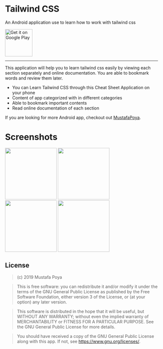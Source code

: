 # Tailwind CSS
An Android application use to learn how to work with tailwind css 

<a href='https://play.google.com/store/apps/details?id=net.golbarg.tailwind'>
<img alt='Get it on Google Play' src='https://play.google.com/intl/en_us/badges/images/generic/en_badge_web_generic.png' height=90px/>
</a>

* * *
This application will help you to learn tailwind css easily by viewing each section separately and online documentation.
You are able to bookmark words and review them later.

- You can Learn Tailwind CSS through this Cheat Sheet Application on your phone
- Content of app categorized with in different categories
- Able to bookmark important contents
- Read online documentation of each section

If you are looking for more Android app, checkout out [MustafaPoya](https://github.com/mustafapoya).

# Screenshots

<p float="left">
  <img src="https://play-lh.googleusercontent.com/G-089DHQOZNFnhf9-xnTS-_airr9ToiHScYHDKVgSdp17Kwjel6syQYxlupgQFYHSg=w2560-h1440-rw" width="170" />
  <img src="https://play-lh.googleusercontent.com/lCD1pPoJ9ytBHeeFP_L76BcaDe1vmT7iC4uYPu_oOrlAWPCYMuUn-rWxK2ztbUh7LQ=w2560-h1440-rw" width="170" /> 
  <img src="https://play-lh.googleusercontent.com/WxHZ6z8WGLNOXbhfMAh-w1fWsOC7IKtYrGQ0H-AxJyS8Lzw3tQ1X1P1IvgOFlmBy4NQ=w2560-h1440-rw" width="170" />
  <img src="https://play-lh.googleusercontent.com/-tkTR3j1rJ2x6yGI5pmiDbhYTAWqeVZ2sWZ8ajxUHJT93BWKMCJHJPptffwBhdQStitH=w2560-h1440-rw" width="170" />
</p>

## License

>(c) 2019 Mustafa Poya

>This is free software: you can redistribute it and/or modify it under the terms of the GNU General Public License as published by the Free Software Foundation, either version 3 of the License, or (at your option) any later version. 

>This software is distributed in the hope that it will be useful, but WITHOUT ANY WARRANTY; without even the implied warranty of MERCHANTABILITY or FITNESS FOR A PARTICULAR PURPOSE. See the GNU General Public License for more details. 

>You should have received a copy of the GNU General Public License along with this app. If not, see <https://www.gnu.org/licenses/>.